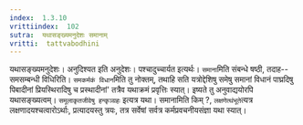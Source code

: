 ```yaml
---
index:  1.3.10
vrittiindex:  102
sutra:  यथासङ्ख्यमनुदेशः समानाम्
vritti:  tattvabodhini 
---
```


यथासङ्ख्यमनुदेशः। अनुदिश्यत इति अनुदेशः। पश्चादुच्चार्यत इत्यर्थः। `समाना`मिति संबन्धे षष्ठी, तदाह--समसम्बन्धी विधिरिति। `समकर्मकं विधान`मिति तु नोक्तम्, तथाहि सति यत्रोद्देशिषु समेषु समानां विधानं पाघ्रदिषु पिबादीनां प्रियस्थिरादिषु च प्रस्थादीनां' तत्रैव यथाक्रमं प्रवृत्तिः स्यात्। इष्यते तु अनुवाद्ययोरपि यथासङ्ख्यत्वम्। `समूलाकृतजीवेषु हन्कृञ्ग्रहः` इत्यत्र यथा। समानामिति किम् ?, `लक्षणेत्थंभूते`त्यत्र लक्षणादयश्चत्वारोऽर्थाः, प्रत्यादयस्तु त्रयः, तत्र सर्वेषां सर्वत्र कर्मप्रवचनीयसंज्ञा यथा स्यात्।

